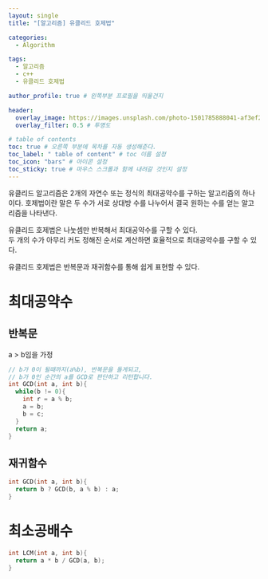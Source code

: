 ```yaml
---
layout: single
title: "[알고리즘] 유클리드 호제법"

categories:
  - Algorithm

tags:
  - 알고리즘
  - c++
  - 유클리드 호제법

author_profile: true # 왼쪽부분 프로필을 띄울건지

header:
  overlay_image: https://images.unsplash.com/photo-1501785888041-af3ef285b470?ixlib=rb-1.2.1&ixid=eyJhcHBfaWQiOjEyMDd9&auto=format&fit=crop&w=1350&q=80
  overlay_filter: 0.5 # 투명도

# table of contents
toc: true # 오른쪽 부분에 목차를 자동 생성해준다.
toc_label: " table of content" # toc 이름 설정
toc_icon: "bars" # 아이콘 설정
toc_sticky: true # 마우스 스크롤과 함께 내려갈 것인지 설정
---
```


유클리드 알고리즘은 2개의 자연수 또는 정식의 최대공약수를 구하는 알고리즘의 하나이다. 호제법이란 말은 두 수가 서로 상대방 수를 나누어서 결국 원하는 수를 얻는 알고리즘을 나타낸다.

유클리드 호제법은 나눗셈만 반복해서 최대공약수를 구할 수 있다.  
두 개의 수가 아무리 커도 정해진 순서로 계산하면 효율적으로 최대공약수를 구할 수 있다.

유클리드 호제법은 반복문과 재귀함수를 통해 쉽게 표현할 수 있다.

# 최대공약수

## 반복문

a > b임을 가정

```c++
// b가 0이 될때까지(a%b), 반복문을 돌게되고,
// b가 0인 순간의 a를 GCD로 판단하고 리턴합니다.
int GCD(int a, int b){
  while(b != 0){
    int r = a % b;
    a = b;
    b = c;
  }
  return a;
}
```

## 재귀함수

```c++
int GCD(int a, int b){
  return b ? GCD(b, a % b) : a;
}
```

# 최소공배수

```c++
int LCM(int a, int b){
  return a * b / GCD(a, b);
}
```
